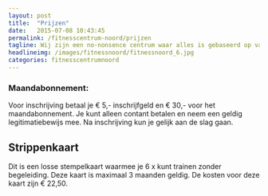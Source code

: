```yaml
---
layout: post
title:  "Prijzen"
date:   2015-07-08 10:43:45
permalink: /fitnesscentrum-noord/prijzen
tagline: Wij zijn een no-nonsence centrum waar alles is gebaseerd op vakmanschap, eerlijkheid en resultaat.
headlineimg: /images/fitnessnoord/fitnessnoord_6.jpg
categories: fitnesscentrumnoord
---
```

### Maandabonnement: 
Voor inschrijving betaal je € 5,- inschrijfgeld en € 30,- voor het maandabonnement. Je kunt alleen contant betalen en neem een geldig legitimatiebewijs mee. Na inschrijving kun je gelijk aan de slag gaan. 

##  Strippenkaart
 
Dit is een losse stempelkaart waarmee je 6 x kunt trainen zonder begeleiding. Deze kaart is maximaal 3 maanden geldig. De kosten voor deze kaart zijn € 22,50.
